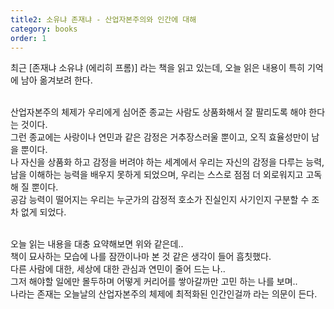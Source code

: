 ```yaml
---
title2: 소유냐 존재냐 - 산업자본주의와 인간에 대해
category: books
order: 1
---
```


최근 [존재냐 소유냐 (에리히 프롬)] 라는 책을 읽고 있는데, 오늘 읽은 내용이 특히 기억에 남아 옮겨보려 한다.   
<br/>

산업자본주의 체제가 우리에게 심어준 종교는 사람도 상품화해서 잘 팔리도록 해야 한다는 것이다.   
그런 종교에는 사랑이나 연민과 같은 감정은 거추장스러울 뿐이고, 오직 효율성만이 남을 뿐이다.   
나 자신을 상품화 하고 감정을 버려야 하는 세계에서 우리는 자신의 감정을 다루는 능력, 남을 이해하는 능력을 배우지 못하게 되었으며, 우리는 스스로 점점 더 외로워지고 고독해 질 뿐이다.  
공감 능력이 떨어지는 우리는 누군가의 감정적 호소가 진실인지 사기인지 구분할 수 조차 없게 되었다.  
<br/>

오늘 읽는 내용을 대충 요약해보면 위와 같은데..  
책이 묘사하는 모습에 나를 잠깐이나마 본 것 같은 생각이 들어 흠칫했다.  
다른 사람에 대한, 세상에 대한 관심과 연민이 줄어 드는 나..  
그저 해야할 일에만 몰두하며 어떻게 커리어를 쌓아갈까만 고민 하는 나를 보며..  
나라는 존재는 오늘날의 산업자본주의 체제에 최적화된 인간인걸까 라는 의문이 든다.
